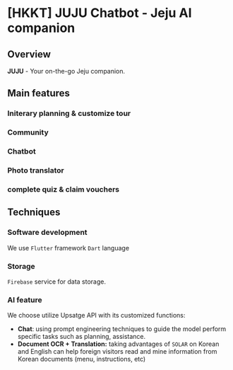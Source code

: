 # [HKKT] JUJU Chatbot - Jeju AI companion
## Overview

**JUJU** - Your on-the-go Jeju companion.

## Main features
### Initerary planning & customize tour
### Community
### Chatbot
### Photo translator
### complete quiz & claim vouchers

## Techniques
### Software development
We use `Flutter` framework `Dart` language

### Storage
`Firebase` service for data storage.

### AI feature
We choose utilize Upsatge API with its customized functions:
  * **Chat**: using prompt engineering techniques to guide the model perform specific tasks such as planning, assistance.
  * **Document OCR + Translation:** taking advantages of `SOLAR` on Korean and English can help foreign visitors read and mine information from Korean documents (menu, instructions, etc)


